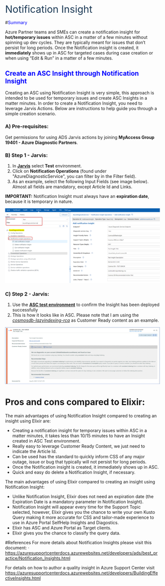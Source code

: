 <p style='margin-top:18pt;margin-bottom:7pt;line-height:29pt;font-family:&amp;quot;
font-size:24.0pt;color:#1C3A56'>Notification Insight</p>

#<span style="color:blue">Summary<span style="color:blue">

Azure Partner teams and SMEs can create a notification insight for **hot/temporary issues** within ASC in a matter of a few minutes without spinning up dev cycles. They are typically meant for issues that don’t persist for long periods. Once the Notification insight is created, it **immediately** shows up in ASC for targeted cases during case creation or when using “Edit & Run” in a matter of a few minutes. 

## <span style="color:blue"> Create an ASC Insight through Notification Insight<span style="color:blue">

Creating an ASC using Notification Insight is very simple, this approach is intended to be used for temporary issues and create ASC Insights in a matter minutes. In order to create a Notification Insight, you need to leverage Jarvis Actions. Below are instructions to help guide you through a simple creation scenario.

### A) Pre-requisites:
Get permissions for using ADS Jarvis actions by joining **MyAccess Group 19401 - Azure Diagnostic Partners**.

### B) Step 1 - Jarvis:
1. In [**Jarvis**](https://jarvis-west.dc.ad.msft.net/actions) select **Test** environment.
1. Click on **Notification Operations** (found under "AzureDiagnosticService", you can filter by in the Filter field).
1. As an example, select the following Input Fields (see image below). Almost all fields are mandatory, except Article Id and Links. 

**IMPORTANT:** Notification Insight must always have an **expiration date**, because it is temporary in nature.

![Jarvis image](/.attachments/image-b3ff7efe-9aeb-4461-90fb-46920f736dc8.png)

### C) Step 2 - Jarvis:
1. Use the [**ASC test environment**](https://azuresupportcentertest.azurewebsites.net/caseoverview) to confirm the Insight has been deployed successfully 
1. This is how it looks like in ASC. Please note that I am using the [_cosmosdb-lazyindexing-rca_](https://github.com/Azure/SelfHelpContent/blob/master/articles/microsoft.cosmosdb/cosmosdb-lazyindexing-rca.md) as Customer Ready content as an example.

![ASC test environment image](/.attachments/image-552d4e28-0f72-4214-9c7c-606dbb0c10f3.png)


# Pros and cons compared to Elixir:

The main advantages of using Notification Insight compared to creating an insight using Elixir are:
- Creating a notification insight for temporary issues within ASC in a matter minutes, it takes less than 10/15 minutes to have an Insight created in ASC Test environment.
- Really easy to leverage Customer Ready Content, we just need to indicate the Article Id.
- Can be used has the standard to quickly inform CSS of any major outage, issue or bug that typically will not persist for long periods.
- Once the Notification insight is created, it immediately shows up in ASC.
- Quick and easy do delete a Notification Insight, if necessary.

The main advantages of using Elixir compared to creating an insight using Notification Insight:
- Unlike Notification Insight, Elixir does not need an expiration date (the Expiration Date is a mandatory parameter in Notification Insight).
- Notification Insight will appear every time for the Support Topic selected, however, Elixir gives you the chance to write your own Kusto Query making it more accurate for CSS and tailor-made experience to use in Azure Portal SelfHelp Insights and Diagostics. 
- Elixir has ASC and Azure Portal as Target clients.
- Elixir gives you the chance to classify the query data. 


#References
For more details about Notification Insights please visit this document:
	· https://azuresupportcenterdocs.azurewebsites.net/developers/ads/best_practice/Notification_Insights.html
	
For details on how to author a quality insight in Azure Support Center visit https://azuresupportcenterdocs.azurewebsites.net/developers/BuildingEffectiveInsights.html
